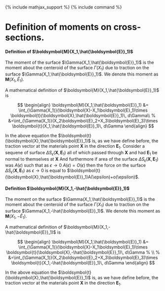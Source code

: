 {% include mathjax_support %}
{% include command %}

# Definition of moments on cross-sections. 


#### Definition of $\boldsymbol{M}(X_1,\hat{\boldsymbol{E}}_1)$

The moment of the surface $\Gamma(X_1,\hat{\boldsymbol{E}}_1)$ is the moment about the centeroid of the surface $\Gamma(X_1)$ due to traction on the surface  $\Gamma(X_1,\hat{\boldsymbol{E}}_1)$. We denote this moment as $\boldsymbol{M}(X_1,\hat{E}_1)$.


A mathematical definition of $\boldsymbol{M}(X_1,\hat{\boldsymbol{E}}_1)$ is 

$$
\begin{align}
\boldsymbol{M}(X_1,\hat{\boldsymbol{E}}_1)
&=
\int_{\Gamma(X_1)}(\boldsymbol{X}-X_1\boldsymbol{E}_1)\times \boldsymbol{t}(\boldsymbol{X},\hat{\boldsymbol{E}}_1)\, d\Gamma\\
% &=\int_{\Gamma(X_1)}(X_2\boldsymbol{E}_2+X_3\boldsymbol{E}_3)\times \boldsymbol{t}(X_1,\hat{\boldsymbol{E}}_1)\, d\Gamma
\end{align}
$$


In the above equation the $\boldsymbol{t}(\boldsymbol{X},\hat{\boldsymbol{E}}_1)$ is, as we have define before, the traction vector at the materials point $\boldsymbol{X}$ in the direction $\boldsymbol{E}_1$. Consider a  sequene of surface $\Delta S_{\epsilon}(\boldsymbol{X},\boldsymbol{E}_1)$ all of which passed through   $\boldsymbol{X}$ and had $\boldsymbol{E}_1$ be normal to themselves at $\boldsymbol{X}$ And furthermore if area of the surface  $\Delta S_{\epsilon}(\boldsymbol{X},\boldsymbol{E}_1)$ was $A(\epsilon)$ such that as $\epsilon \to 0$ $A(\epsilon)=O(\epsilon)$ then the force on the surface $\Delta S_{\epsilon}(\boldsymbol{X},\boldsymbol{E}_1)$ as $\epsilon \to 0$ is equal to $\boldsymbol{t}(\boldsymbol{X},\hat{\boldsymbol{E}}_1)A(\epsilon)+o(\epsilon)$.
 

#### Definition $\boldsymbol{M}(X_1,-\hat{\boldsymbol{E}}_1)$

The moment on the surface $\Gamma(X_1,\hat{\boldsymbol{E}}_1)$ is the moment about the centeroid of the surface $\Gamma(X_1)$ due to traction on the surface  $\Gamma(X_1,-\hat{\boldsymbol{E}}_1)$. We denote this moment as $\boldsymbol{M}(X_1,-\hat{E}_1)$. 


A mathematical definition of $\boldsymbol{M}(X_1,-\hat{\boldsymbol{E}}_1)$ is 

$$
\begin{align}
\boldsymbol{M}(X_1,\hat{\boldsymbol{E}}_1)
&=
\int_{\Gamma(X_1)}(\boldsymbol{X}-X_1\boldsymbol{E}_1)\times \boldsymbol{t}(\boldsymbol{X},-\hat{\boldsymbol{E}}_1)\, d\Gamma
% \\
% &=\int_{\Gamma(X_1)}(X_2\boldsymbol{E}_2+X_3\boldsymbol{E}_3)\times \boldsymbol{t}(X_1,-\hat{\boldsymbol{E}}_1)\, d\Gamma
\end{align}
$$

In the above equation the $\boldsymbol{t}(\boldsymbol{X},\hat{\boldsymbol{E}}_1)$ is, as we have define before, the traction vector at the materials point $\boldsymbol{X}$ in the direction $\boldsymbol{E}_1$.